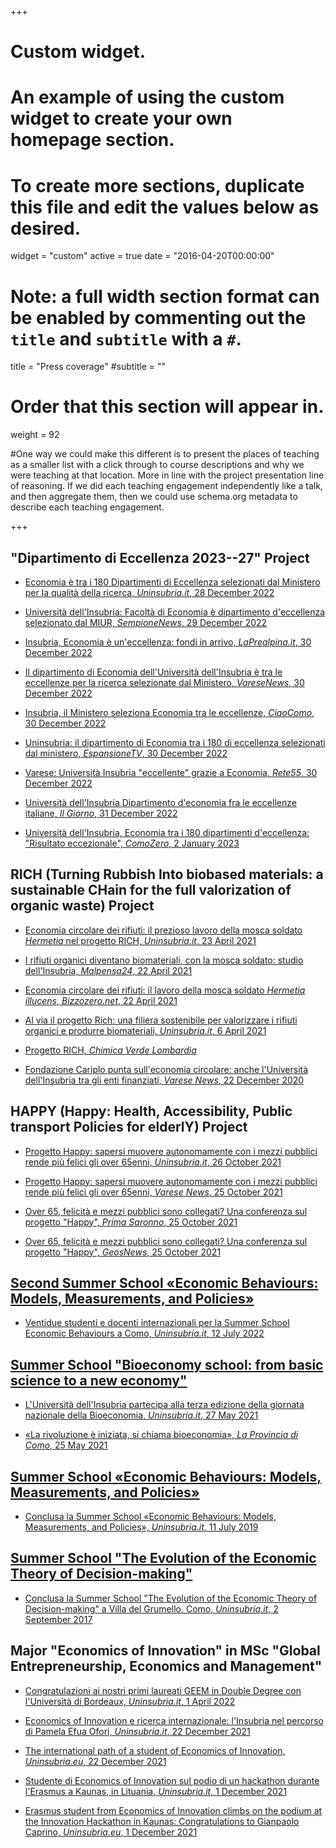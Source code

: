 +++
# Custom widget.
# An example of using the custom widget to create your own homepage section.
# To create more sections, duplicate this file and edit the values below as desired.
widget = "custom"
active = true
date = "2016-04-20T00:00:00"

# Note: a full width section format can be enabled by commenting out the `title` and `subtitle` with a `#`.
title = "Press coverage"
#subtitle = ""


# Order that this section will appear in.
weight = 92

#One way we could make this different is to present the places of teaching as a smaller list with a click through to course descriptions and why we were teaching at that location. More in line with the project presentation line of reasoning. If we did each teaching engagement independently like a talk, and then aggregate them, then we could use schema.org metadata to describe each teaching engagement.

+++
## "Dipartimento di Eccellenza 2023--27" Project

+ [Economia è tra i 180 Dipartimenti di Eccellenza selezionati dal Ministero per la qualità della ricerca, *Uninsubria.it*, 28 December 2022](https://web.archive.org/web/20230103112358/https://www.uninsubria.it/notizie/economia-%C3%A8-tra-i-180-dipartimenti-di-eccellenza-selezionati-dal-ministero-la-qualit%C3%A0-della)

+ [Università dell'Insubria: Facoltà di Economia è dipartimento d'eccellenza selezionato dal MIUR, *SempioneNews*, 29 December 2022](https://web.archive.org/web/20230103105328/https://www.sempionenews.it/territorio/universita-dellinsubria-facolta-di-economia-e-dipartimento-deccellenza-selezionato-dal-miur)

+ [Insubria, Economia è un'eccellenza: fondi in arrivo, *LaPrealpina.it*, 30 December 2022](https://web.archive.org/web/20230103111229/https://www.prealpina.it/pages/insubria-economia-tra-le-eccellenze-scelte-dal-ministero-293757.html)

+ [Il dipartimento di Economia dell'Università dell'Insubria è tra le eccellenze per la ricerca selezionate dal Ministero, *VareseNews*, 30 December 2022](https://web.archive.org/web/20230103111508/https://www.varesenews.it/2022/12/dipartimento-economia-delluniversita-dellinsubria-le-eccellenze-selezionate-dal-ministero/)

+ [Insubria, il Ministero seleziona Economia tra le eccellenze, *CiaoComo*, 30 December 2022](https://web.archive.org/web/20230103111646/https://www.ciaocomo.it/2022/12/30/insubria-il-ministero-seleziona-economia-tra-le-eccellenze/)

+ [Uninsubria: il dipartimento di Economia tra i 180 di eccellenza selezionati dal ministero, *EspansioneTV*, 30 December 2022](https://web.archive.org/web/20230103105533/https://www.espansionetv.it/2022/12/30/uninsubria-il-dipartimento-di-economia-tra-i-180-di-eccellenza/)

+ [Varese: Università Insubria "eccellente" grazie a Economia, *Rete55*, 30 December 2022](https://web.archive.org/web/20230103111035/https://www.rete55.it/notizie/attualita/varese-universita-insubria-eccellente-grazie-a-economia/)

+ [Università dell'Insubria Dipartimento d'economia fra le eccellenze italiane, *Il Giorno*, 31 December 2022](https://web.archive.org/web/20230103104817/https://www.ilgiorno.it/varese/cronaca/universita-dellinsubria-dipartimento-deconomia-fra-le-eccellenze-italiane-1.8424345)

+ [Università dell'Insubria, Economia tra i 180 dipartimenti d'eccellenza: "Risultato eccezionale", *ComoZero*, 2 January 2023](https://web.archive.org/web/20230103111903/https://comozero.it/attualita/universita-dellinsubria-il-economia-tra-i-180-dipartimenti-deccellenza-risultato-eccezionale/)

## RICH (Turning Rubbish Into biobased materials: a sustainable CHain for the full valorization of organic waste) Project

+ [Economia circolare dei rifiuti: il prezioso lavoro della mosca soldato *Hermetia* nel progetto RICH, *Uninsubria.it*, 23 April 2021](https://www.uninsubria.it/notizie/economia-circolare-dei-rifiuti-il-prezioso-lavoro-della-mosca-soldato-hermetia-nel-progetto)

+ [I rifiuti organici diventano biomateriali, con la mosca soldato: studio dell'Insubria, *Malpensa24*, 22 April 2021](https://www.malpensa24.it/i-rifiuti-organici-diventano-biomateriali-con-la-mosca-soldato-studio-dellinsubria/)

+ [Economia circolare dei rifiuti: il lavoro della mosca soldato *Hermetia illucens*, *Bizzozero.net*, 22 April 2021](http://www.bizzozero.net/accade-a-bizzozero/5-notizie/6741-economia-circolare-dei-rifiuti-il-lavoro-della-mosca-soldato-hermetia-illucens)

+ [Al via il progetto Rich: una filiera sostenibile per valorizzare i rifiuti organici e produrre biomateriali, *Uninsubria.it*, 6 April 2021](https://www.uninsubria.it/notizie/al-il-progetto-rich-una-filiera-sostenibile-valorizzare-i-rifiuti-organici-e-produrre)

+ [Progetto RICH, *Chimica Verde Lombardia*](https://www.chimicaverdelombardia.it/progetto-rich/)

+ [Fondazione Cariplo punta sull'economia circolare: anche l'Università dell'Insubria tra gli enti finanziati, *Varese News*, 22 December 2020](https://www.varesenews.it/2020/12/fondazione-cariplo-punta-sulleconomia-circolare-anche-luniversita-dellinsubria-gli-enti-finanziati/1289335/)


## HAPPY (Happy: Health, Accessibility, Public transport Policies for elderlY) Project

+ [Progetto Happy: sapersi muovere autonomamente con i mezzi pubblici rende più felici gli over 65enni, *Uninsubria.it*, 26 October 2021](https://www.uninsubria.it/eventi/progetto-happy-gli-over-65enni-la-mobilit%C3%A0-fa-bene-alla-salute-e-migliora-la-qualit%C3%A0-della)

+ [Progetto Happy: sapersi muovere autonomamente con i mezzi pubblici rende più felici gli over 65enni, *Varese News*, 25 October 2021](https://www.varesenews.it/2021/10/progetto-happy-sapersi-muovere-autonomamente-mezzi-pubblici-rende-piu-felici-gli-over-65enni/1393237/)

+ [Over 65, felicità e mezzi pubblici sono collegati? Una conferenza sul progetto "Happy", *Prima Saronno*, 25 October 2021](https://primasaronno.it/attualita/over-65-felicita-e-mezzi-pubblici-sono-collegati-una-conferenza-sul-progetto-happy/)

+ [Over 65, felicità e mezzi pubblici sono collegati? Una conferenza sul progetto "Happy", *GeosNews*, 25 October 2021](https://it.geosnews.com/p/it/lombardia/va/varese/over-65-felicit-e-mezzi-pubblici-sono-collegati-una-conferenza-sul-progetto-happy_35934824)


## [Second Summer School «Economic Behaviours: Models, Measurements, and Policies»](http://ebmp2022.lakecomoschool.org)

+ [Ventidue studenti e docenti internazionali per la Summer School Economic Behaviours a Como, *Uninsubria.it*, 12 July 2022](https://www.uninsubria.it/summer-school-Economic-Behaviours)


## [Summer School "Bioeconomy school: from basic science to a new economy"](https://bsne.lakecomoschool.org/)

+ [L'Università dell'Insubria partecipa alla terza edizione della giornata nazionale della Bioeconomia, *Uninsubria.it*, 27 May 2021](https://www.uninsubria.it/eventi/l%E2%80%99universit%C3%A0-dell%E2%80%99insubria-partecipa-alla-terza-edizione-della-giornata-nazionale-della)

+ [«La rivoluzione è iniziata, si chiama bioeconomia», *La Provincia di Como*, 25 May 2021](/PC001.pdf)


## [Summer School «Economic Behaviours: Models, Measurements, and Policies»](http://ebmp.lakecomoschool.org)

+ [Conclusa la Summer School «Economic Behaviours: Models, Measurements, and Policies», *Uninsubria.it*, 11 July 2019](https://www.uninsubria.it/notizie/conclusa-la-summer-school-%C2%ABeconomic-behaviours-models-measurements-and-policies%C2%BB)


## [Summer School "The Evolution of the Economic Theory of Decision-making"](http://etdm.lakecomoschool.org)

+ [Conclusa la Summer School "The Evolution of the Economic Theory of Decision-making" a Villa del Grumello, Como, *Uninsubria.it*, 2 September 2017](https://www.uninsubria.it/notizie/conclusa-la-summer-school-evolution-economic-theory-decision-making-villa-del-grumello-como)

## Major "Economics of Innovation" in MSc "Global Entrepreneurship, Economics and Management"

+ [Congratulazioni ai nostri primi laureati GEEM in Double Degree con l'Università di Bordeaux, *Uninsubria.it*, 1 April 2022](https://web.archive.org/web/20220402072110/https://www.uninsubria.it/notizie/congratulazioni-ai-nostri-primi-laureati-geem-double-degree-con-luniversit%C3%A0-di-bordeaux)

+ [Economics of Innovation e ricerca internazionale: l'Insubria nel percorso di Pamela Efua Ofori, *Uninsubria.it*, 22 December 2021](https://web.archive.org/web/20211227082046/https://www.uninsubria.it/notizie/economics-innovation-e-ricerca-internazionale-l%E2%80%99insubria-nel-percorso-di-pamela-efua-ofori)

+ [The international path of a student of Economics of Innovation, *Uninsubria.eu*, 22 December 2021](https://web.archive.org/web/20211227082535/https://www.uninsubria.eu/news/international-path-student-economics-innovation)

+ [Studente di Economics of Innovation sul podio di un hackathon durante l'Erasmus a Kaunas, in Lituania, *Uninsubria.it*, 1 December 2021](https://web.archive.org/web/20211202215322/https://www.uninsubria.it/notizie/studente-di-economics-innovation-sul-podio-di-un-hackathon-durante-lerasmus-lituania)

+ [Erasmus student from Economics of Innovation climbs on the podium at the Innovation Hackathon in Kaunas: Congratulations to Gianpaolo Caprino, *Uninsubria.eu*, 1 December 2021](https://web.archive.org/web/20211202141324/https://www.uninsubria.eu/news/erasmus-student-economics-innovation-climbs-podium-innovation-hackathon-kaunas-congratulations)
